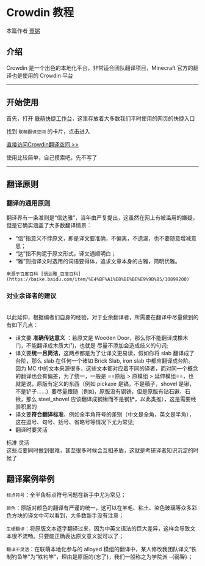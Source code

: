# Crowdin 教程
本篇作者 [壹粥](https://github.com/Yizhouuu)
## 介绍
Crowdin 是一个出色的本地化平台，非常适合团队翻译项目，Minecraft 官方的翻译也是使用的 Crowdin 平台

---

## 开始使用
首先，打开 [联萌快捷工作台](https://yizhouuu.github.io/)，这里存放着大多数我们平时使用的网页的快捷入口 <br>

找到 ``联萌翻译空间`` 的卡片，点击进入<br>

[直接访问Crowdin翻译空间 >>](https://zh.crowdin.com/project/LianmengTranslate/zh-CN)

使用比较简单，自己摸索吧，先不写了

---

## 翻译原则

### 翻译的通用原则
翻译界有一条准则是“信达雅”，当年由严复提出，这虽然在网上有被滥用的嫌疑，但是它确实涵盖了大多数翻译情景：
- “信”指意义不悖原文，即是译文要准确，不偏离，不遗漏，也不要随意增减意思；
-  “达”指不拘泥于原文形式，译文通顺明白；
- “雅”则指译文时选用的词语要得体，追求文章本身的古雅，简明优雅。

```{margin} “信达雅”
来源于百度百科 [信达雅_百度百科](https://baike.baidu.com/item/%E4%BF%A1%E8%BE%BE%E9%9B%85/10899200)
```

### 对业余译者的建议
<br>
以此延伸，根据编者们自身的经验，对于业余翻译者，所需要在翻译中尽量做到的有如下几点：


- 译文要 **准确传达意义** ：若原文是 Wooden Door，那么你不能翻译成橡木门，不能翻译成木质大门，也就是 尽量不添加会造成歧义的句词;
- 译文要**统一且简洁**，这两点都是为了让译文更易读，假如你将 slab 翻译成了台阶，那么 slab 在任何一个诸如 Brick Slab, iron slab 中都应翻译成台阶。因为 MC 中的文本来源很多，这些文本都对应着不同的译者，而对同一个概念的翻译也会有偏差，为了统一，一般是 ==原版 > 原模组 > 延伸模组==，也就是说，原版有定义的东西（例如 pickaxe 是镐，不是稿子，shovel 是锹，不是铲子......）要尽量跟随（例如，原版没有钢铁，但是原版有钻石锹、石锹，那么 steel_shovel 应该翻译成钢锹而不是钢铲，以此类推），这是需要经验积累的
- 译文要**符合翻译标准**，例如全半角符号的差别（中文是全角，英文是半角），这在逗号、句号、括号、省略号等情况下尤为常见;
- 翻译时要灵活


标准
灵活
<br>
这些点要同时做到很难，甚至很多时候会互相矛盾，这就是考研译者知识沉淀的时候了

## 翻译案例举例
``标点符号``：全半角标点符号问题在新手中尤为常见；

``颜色``：原版对颜色的翻译有严谨的统一，这可以在羊毛、粘土、染色玻璃等众多彩色方块的译文中可以看到，大多数新手没有注意；

``生硬翻译``：将原版文本逐字翻译过来，因为中英文语法的巨大差异，这样会导致文本很不流畅。只要能正确表达原文意义就可以了；

``翻译不灵活``：在联萌本地化参与的 alloyed 模组的翻译中，某人修改我团队译文“铁制钓鱼竿”为“铁钓竿”，理由是原版的{忘了}，我们一般称之为学院派 ~~（弱智）~~；
